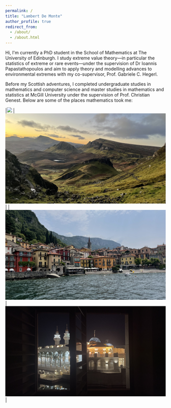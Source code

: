 ```yaml
---
permalink: /
title: "Lambert De Monte"
author_profile: true
redirect_from: 
  - /about/
  - /about.html
---
```


Hi, I'm currently a PhD student in the School of Mathematics at The University of Edinburgh. I study extreme value theory&mdash;in particular the statistics of extreme or rare events&mdash;under the supervision of Dr Ioannis Papastathopoulos and aim to apply theory and modelling advances to environmental extremes with my co-supervisor, Prof. Gabriele C. Hegerl. 

Before my Scottish adventures, I completed undergraduate studies in mathematics and computer science and master studies in mathematics and statistics at McGill University under the supervision of Prof. Christian Genest. Below are some of the places mathematics took me:

|![](images/img1.jpg) | ![](images/img2.jpg) |
|![](images/img3.jpg) | ![](images/img4.jpg) |





